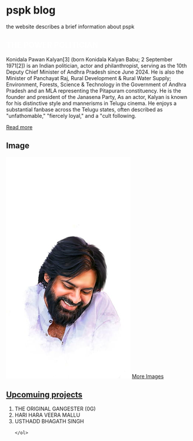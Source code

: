 # pspk blog
 the website describes a brief information about pspk
<!DOCTYPE html>
<html lang="en">
<head>
    <meta charset="UTF-8">
    <meta name="viewport" content="width=device-width, initial-scale=1.0">
    <title>Document</title> 
    <link rel="stylesheet" href="pspk.css">
</head>
<body>
    <section class="blog">
    <div>
    <h1 STYLE="color: #FFF;">THE POWER POLITICIAN</h1>
    <p class="content">Konidala Pawan Kalyan[3] (born Konidala Kalyan Babu; 2 September 1971[2]) is an Indian politician, actor and philanthropist, serving as the 10th Deputy Chief Minister of Andhra Pradesh since June 2024. He is also the Minister of Panchayat Raj, Rural Development & Rural Water Supply; Environment, Forests, Science & Technology in the Government of Andhra Pradesh and an MLA representing the Pitapuram constituency. He is the founder and president of the Janasena Party,
        As an actor, Kalyan is known for his distinctive style and mannerisms in Telugu cinema. He enjoys a substantial fanbase across the Telugu states, often described as "unfathomable," "fiercely loyal," and a "cult following.
    </p>
    <a class="blog__link" href="https://en.wikipedia.org/wiki/Pawan_Kalyan">Read more</a>
</div>
</section>
<section class="img">
<h2 class="image__title">Image</h2>
    <img src="pspk.jpg" class="img-one">
    <a class="image__link" href="https://www.google.com/search?q=pspk+hd+images&oq=&gs_lcrp=EgZjaHJvbWUqCQgBEEUYOxjCAzIJCAAQRRg7GMIDMgkIARBFGDsYwgMyCQgCEEUYOxjCAzIJCAMQRRg7GMIDMgkIBBBFGDsYwgMyCQgFEEUYOxjCAzIJCAYQRRg7GMIDMgkIBxBFGDsYwgPSAQkyNTM4ajBqMTWoAgiwAgE&sourceid=chrome&ie=UTF-8" target="_blank">More Images</a>

</section>
<section class=upc>
    <h2 style="text-decoration: underline;" class="upcoimg">Upcomuing projects</h2>
    <ol class="list">
        <li>THE ORIGINAL GANGESTER (0G)</li>
    <li>HARI HARA VEERA MALLU</li>
    <li>USTHADD BHAGATH SINGH</li>

    </ol>

</section>
</body>
</html>
